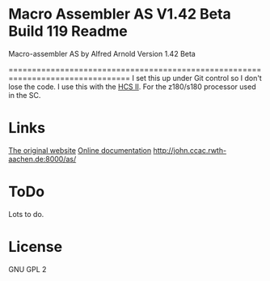 # Macro Assembler AS V1.42 Beta Build 119 Readme
Macro-assembler AS by Alfred Arnold
Version 1.42 Beta

================================================================================
I set this up under Git control so I don't lose the code. I use this with the
[HCS II](https://github.com/linuxha/hcs_ii). For the z180/s180 processor used in
the SC.

# Links
[The original website](http://john.ccac.rwth-aachen.de:8000/as/)
[Online documentation](http://john.ccac.rwth-aachen.de:8000/as/as_EN.html)
http://john.ccac.rwth-aachen.de:8000/as/

# ToDo
Lots to do.

# License
GNU GPL 2

